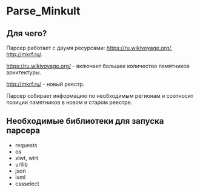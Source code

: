 # Parse_Minkult

## Для чего?

Парсер работает с двумя ресурсами: https://ru.wikivoyage.org/, http://mkrf.ru/.

https://ru.wikivoyage.org/ - включает большее количество памятников архитектуры.

http://mkrf.ru/ - новый реестр.

Парсер собирает информацию по необходимым регионам и соотносит позиции памятников в новом и старом реестре.

## Необходимые библиотеки для запуска парсера
  
+ requests
+ os
+ xlwt, wlrt
+ urllib
+ json
+ lxml
+ cssselect
